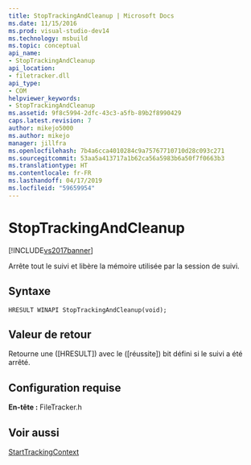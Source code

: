 ```yaml
---
title: StopTrackingAndCleanup | Microsoft Docs
ms.date: 11/15/2016
ms.prod: visual-studio-dev14
ms.technology: msbuild
ms.topic: conceptual
api_name:
- StopTrackingAndCleanup
api_location:
- filetracker.dll
api_type:
- COM
helpviewer_keywords:
- StopTrackingAndCleanup
ms.assetid: 9f8c5994-2dfc-43c3-a5fb-89b2f8990429
caps.latest.revision: 7
author: mikejo5000
ms.author: mikejo
manager: jillfra
ms.openlocfilehash: 7b4a6cca4010284c9a75767710710d28c093c271
ms.sourcegitcommit: 53aa5a413717a1b62ca56a5983b6a50f7f0663b3
ms.translationtype: HT
ms.contentlocale: fr-FR
ms.lasthandoff: 04/17/2019
ms.locfileid: "59659954"
---
```

# <a name="stoptrackingandcleanup"></a>StopTrackingAndCleanup
[!INCLUDE[vs2017banner](../includes/vs2017banner.md)]

Arrête tout le suivi et libère la mémoire utilisée par la session de suivi.  
  
## <a name="syntax"></a>Syntaxe  
  
```  
HRESULT WINAPI StopTrackingAndCleanup(void);  
```  
  
## <a name="return-value"></a>Valeur de retour  
 Retourne une ([HRESULT]<!-- TODO: review code entity reference <xref:assetId:///HRESULT?qualifyHint=False&amp;autoUpgrade=True>  -->) avec le ([réussite]<!-- TODO: review code entity reference <xref:assetId:///SUCCEEDED?qualifyHint=False&amp;autoUpgrade=True>  -->) bit défini si le suivi a été arrêté.  
  
## <a name="requirements"></a>Configuration requise  
 **En-tête :** FileTracker.h  
  
## <a name="see-also"></a>Voir aussi  
 [StartTrackingContext](../msbuild/starttrackingcontext.md)

